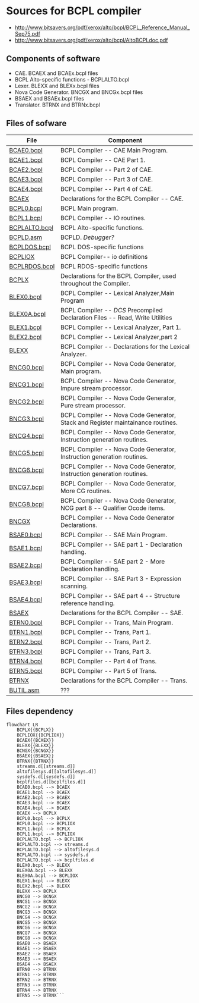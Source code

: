 Sources for BCPL compiler
=========================

- http://www.bitsavers.org/pdf/xerox/alto/bcpl/BCPL_Reference_Manual_Sep75.pdf
- http://www.bitsavers.org/pdf/xerox/alto/bcpl/AltoBCPLdoc.pdf

## Components of software
- CAE. BCAEX and BCAEx.bcpl files
- BCPL Alto-specific functions - BCPLALTO.bcpl
- Lexer. BLEXX and BLEXx.bcpl files
- Nova Code Generator. BNCGX and BNCGx.bcpl files
- BSAEX and BSAEx.bcpl files
- Translator. BTRNX and BTRNx.bcpl

## Files of sofware
| File | Component | 
| - | - |
| [BCAE0.bcpl](BCAE0.bcpl) | BCPL Compiler -- CAE Main Program. |
| [BCAE1.bcpl](BCAE1.bcpl) | BCPL Compiler -- CAE Part 1. |
| [BCAE2.bcpl](BCAE2.bcpl) | BCPL Compiler -- Part 2 of CAE. |
| [BCAE3.bcpl](BCAE3.bcpl) | BCPL Compiler -- Part 3 of CAE. |
| [BCAE4.bcpl](BCAE4.bcpl) | BCPL Compiler -- Part 4 of CAE. |
| [BCAEX](BCAEX) | Declarations for the BCPL Compiler -- CAE. |
| [BCPL0.bcpl](BCPL0.bcpl) | BCPL Main program. |
| [BCPL1.bcpl](BCPL1.bcpl) | BCPL Compiler -- IO routines. |
| [BCPLALTO.bcpl](BCPLALTO.bcpl) | BCPL Alto-specific functions. |
| [BCPLD.asm](BCPLD.asm) | BCPLD. *Debugger?* |
| [BCPLDOS.bcpl](BCPLDOS.bcpl) | BCPL DOS-specific functions |
| [BCPLIOX](BCPLIOX) | BCPL Compiler-- io definitions |
| [BCPLRDOS.bcpl](BCPLRDOS.bcpl) | BCPL RDOS-specific functions |
| [BCPLX](BCPLX) | Declarations for the BCPL Compiler, used throughout the Compiler. |
| [BLEX0.bcpl](BLEX0.bcpl) | BCPL Compiler -- Lexical Analyzer,Main Program |
| [BLEX0A.bcpl](BLEX0A.bcpl) | BCPL Compiler -- *DCS* Precompiled Declaration Files -- Read, Write Utilities |
| [BLEX1.bcpl](BLEX1.bcpl) | BCPL Compiler -- Lexical Analyzer, Part 1. |
| [BLEX2.bcpl](BLEX2.bcpl) | BCPL Complier -- Lexical Analyzer,part 2 |
| [BLEXX](BLEXX) | BCPL Compiler -- Declarations for the Lexical Analyzer. |
| [BNCG0.bcpl](BNCG0.bcpl) | BCPL Compiler -- Nova Code Generator, Main program. |
| [BNCG1.bcpl](BNCG1.bcpl) | BCPL Compiler -- Nova Code Generator, Impure stream processor. |
| [BNCG2.bcpl](BNCG2.bcpl) | BCPL Compiler -- Nova Code Generator, Pure stream processor. |
| [BNCG3.bcpl](BNCG3.bcpl) | BCPL Compiler -- Nova Code Generator, Stack and Register maintainance routines. |
| [BNCG4.bcpl](BNCG4.bcpl) | BCPL Compiler -- Nova Code Generator, Instruction generation routines. |
| [BNCG5.bcpl](BNCG5.bcpl) | BCPL Compiler -- Nova Code Generator, Instruction generation routines. |
| [BNCG6.bcpl](BNCG6.bcpl) | BCPL Compiler -- Nova Code Generator, Instruction generation routines. |
| [BNCG7.bcpl](BNCG7.bcpl) | BCPL Compiler -- Nova Code Generator, More CG routines. |
| [BNCG8.bcpl](BNCG8.bcpl) | BCPL Compiler -- Nova Code Generator, NCG part 8 -- Qualifier Ocode items. |
| [BNCGX](BNCGX) | BCPL Compiler -- Nova Code Generator Declarations. |
| [BSAE0.bcpl](BSAE0.bcpl) | BCPL Compiler -- SAE Main Program. |
| [BSAE1.bcpl](BSAE1.bcpl) | BCPL Compiler -- SAE part 1 - Declaration handling. |
| [BSAE2.bcpl](BSAE2.bcpl) | BCPL Compiler -- SAE part 2 - More Declaration handling. |
| [BSAE3.bcpl](BSAE3.bcpl) | BCPL Compiler -- SAE Part 3 - Expression scanning. |
| [BSAE4.bcpl](BSAE4.bcpl) | BCPL Compiler -- SAE part 4 -- Structure reference handling. |
| [BSAEX](BSAEX) | Declarations for the BCPL Compiler -- SAE. |
| [BTRN0.bcpl](BTRN0.bcpl) | BCPL Compiler -- Trans, Main Program. |
| [BTRN1.bcpl](BTRN1.bcpl) | BCPL Compiler -- Trans, Part 1. |
| [BTRN2.bcpl](BTRN2.bcpl) | BCPL Compiler -- Trans, Part 2. |
| [BTRN3.bcpl](BTRN3.bcpl) | BCPL Compiler -- Trans, Part 3. |
| [BTRN4.bcpl](BTRN4.bcpl) | BCPL Compiler -- Part 4 of Trans. |
| [BTRN5.bcpl](BTRN5.bcpl) | BCPL Compiler -- Part 5 of Trans. |
| [BTRNX](BTRNX) | Declarations for the BCPL Compiler -- Trans. |
| [BUTIL.asm](BUTIL.asm) | ??? |

## Files dependency

```mermaid
flowchart LR
    BCPLX{{BCPLX}}
    BCPLIOX{{BCPLIOX}}
    BCAEX{{BCAEX}}
    BLEXX{{BLEXX}}
    BCNGX{{BCNGX}}
    BSAEX{{BSAEX}}
    BTRNX{{BTRNX}}
    streams.d[[streams.d]]
    altofilesys.d[[altofilesys.d]]
    sysdefs.d[[sysdefs.d]]
    bcplfiles.d[[bcplfiles.d]]
    BCAE0.bcpl --> BCAEX
    BCAE1.bcpl --> BCAEX
    BCAE2.bcpl --> BCAEX
    BCAE3.bcpl --> BCAEX
    BCAE4.bcpl --> BCAEX
    BCAEX --> BCPLX
    BCPL0.bcpl --> BCPLX
    BCPL0.bcpl --> BCPLIOX
    BCPL1.bcpl --> BCPLX
    BCPL1.bcpl --> BCPLIOX
    BCPLALTO.bcpl --> BCPLIOX
    BCPLALTO.bcpl --> streams.d
    BCPLALTO.bcpl --> altofilesys.d
    BCPLALTO.bcpl --> sysdefs.d
    BCPLALTO.bcpl --> bcplfiles.d
    BLEX0.bcpl --> BLEXX
    BLEX0A.bcpl --> BLEXX
    BLEX0A.bcpl --> BCPLIOX
    BLEX1.bcpl --> BLEXX
    BLEX2.bcpl --> BLEXX
    BLEXX --> BCPLX
    BNCG0 --> BCNGX
    BNCG1 --> BCNGX
    BNCG2 --> BCNGX
    BNCG3 --> BCNGX
    BNCG4 --> BCNGX
    BNCG5 --> BCNGX
    BNCG6 --> BCNGX
    BNCG7 --> BCNGX
    BNCG8 --> BCNGX
    BSAE0 --> BSAEX
    BSAE1 --> BSAEX
    BSAE2 --> BSAEX
    BSAE3 --> BSAEX
    BSAE4 --> BSAEX
    BTRN0 --> BTRNX
    BTRN1 --> BTRNX
    BTRN2 --> BTRNX
    BTRN3 --> BTRNX
    BTRN4 --> BTRNX
    BTRN5 --> BTRNX```